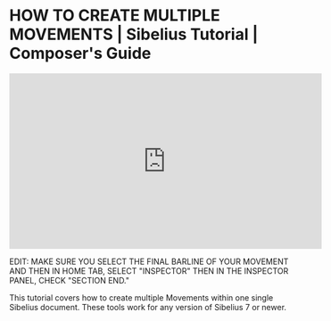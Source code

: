 # HOW TO CREATE MULTIPLE MOVEMENTS | Sibelius Tutorial | Composer's Guide

<iframe width="560" height="315" src="https://www.youtube.com/embed/ZP-vtC3lbAA" title="YouTube video player" frameborder="0" allow="accelerometer; autoplay; clipboard-write; encrypted-media; gyroscope; picture-in-picture" allowfullscreen></iframe>

EDIT: MAKE SURE YOU SELECT THE FINAL BARLINE OF YOUR MOVEMENT AND THEN IN HOME TAB, SELECT "INSPECTOR" THEN IN THE INSPECTOR PANEL, CHECK "SECTION END."

This tutorial covers how to create multiple Movements within one single Sibelius document. These tools work for any version of Sibelius 7 or newer.
